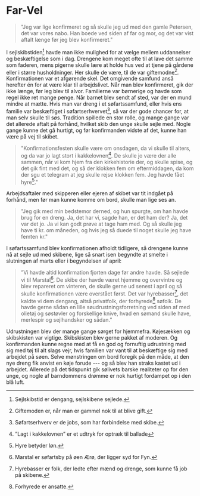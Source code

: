 # Far-Vel

> "Jeg var lige konfirmeret og så skulle jeg ud med den gamle Petersen, det
> var vores nabo. Han boede ved siden af far og mor, og det var vist aftalt
> længe før jeg blev konfirmeret."

<!-- TODO: Picutre -->

I sejlskibstiden[^sejlskibstiden] havde man ikke mulighed for at vælge mellem
uddannelser og beskæftigelse som i dag. Drengene kom meget ofte til at lave
det samme som faderen, mens pigerne skulle lære at holde hus ved at tjene på
gårdene eller i større husholdninger. Her skulle de være, til de var
giftemodne[^giftemodne]. Konfirmationen var et afgørende skel. Det omgivende
samfund anså herefter én for at være klar til arbejdslivet. Når man blev
konfirmeret, gik der ikke længe, før leg blev til alvor. Familierne var
børnerige og havde som regel ikke ret mange penge.  Når barnet blev sendt af
sted, var der en mund mindre at mætte. Hvis man var dreng i et søfartssamfund,
eller hvis ens familie var beskæftiget i søfartserhvervet[^søfartserhvervet],
så var der gode chancer for, at man selv skulle til søs. Tradition spillede en
stor rolle, og mange gange var det allerede aftalt på forhånd, hvilket skib
den unge skulle sejle med. Nogle gange kunne det gå hurtigt, og før
konfirmanden vidste af det, kunne han være på vej til skibet.

> "Konfirmationsfesten skulle være om onsdagen, da vi skulle til alters, og da
> var jo lagt stort i kakkelovnen[^kakkelovnen]. De skulle jo være der alle
> sammen, når vi kom hjem fra den kirkehistorie der, og skulle spise, og det
> gik fint med det, og så der klokken fem om eftermiddagen, da kom der sgu et
> telegram at jeg skulle rejse klokken fem. Jeg havde fået hyre[^hyre]."

Arbejdsaftaler med skipperen eller ejeren af skibet var tit indgået på
forhånd, men før man kunne komme om bord, skulle man lige ses an.

> "Jeg gik med min bedstemor derned, og hun spurgte, om han havde brug for en
> dreng. Ja, det har vi, sagde han, er det ham der? Ja, det var det jo. Ja vi
> kan godt prøve at tage ham med. Og så skulle jeg have ti kr. om måneden, og
> hvis jeg så duede til noget skulle jeg have femten kr."

I søfartssamfund blev konfirmationen afholdt tidligere, så drengene kunne nå
at sejle ud med skibene, lige så snart isen begyndte at smelte i slutningen af
marts eller i begyndelsen af april:

> ”Vi havde altid konfirmation fjorten dage før andre havde. Så sejlede vi til
> Marstal[^Marstal]. De skibe der havde været hjemme og overvintre og blev
> repareret om vinteren, de skulle gerne ud senest i april og så skulle
> konfirmationen være overstået først. Det var hyrebasser[^hyrebasser], det
> kaldte vi dem dengang, altså privatfolk, der forhyrede[^forhyrede] søfolk.
> De havde gerne sådan en lille søudrustningsforretning ved siden af med
> olietøj og søstøvler og forskellige knive, hvad en sømand skulle have,
> merlespir og sejlhandsker og sådan.”

Udrustningen blev der mange gange sørget for hjemmefra. Køjesækken og
skibskisten var vigtige. Skibskisten blev gerne pakket af moderen. Og
konfirmanden kunne regne med at få en god og fornuftig udrustning med sig med
tøj til alt slags vejr, hvis familien var vant til at beskæftige sig med
arbejdet på søen. Selve mønstringen om bord foregik på den måde, at den nye
dreng fik anvist en køje forude --- og så blev han straks kastet ud i
arbejdet. Allerede på det tidspunkt gik sølivets barske realiteter op for den
unge, og nogle af barndommens drømme er nok hurtigt fordampet op i den blå
luft.

[^sejlskibstiden]: Sejlskibstid er dengang, sejlskibene sejlede.
[^giftemodne]: Giftemoden er, når man er gammel nok til at blive gift.
[^søfartserhvervet]: Søfartserhverv er de jobs, som har forbindelse med skibe.
[^kakkelovnen]: ”Lagt i kakkelovnen” er et udtryk for optræk til ballade
[^hyre]: Hyre betyder løn.
[^Marstal]: Marstal er søfartsby på øen Ærø, der ligger syd for Fyn.
[^hyrebasser]: Hyrebasser er folk, der ledte efter mænd og drenge, som kunne
  få job på skibene.
[^forhyrede]: Forhyrede er ansatte.
